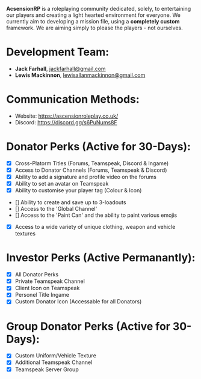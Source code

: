<b>AcsensionRP</b> is a roleplaying community dedicated, solely, to entertaining our players and creating a light hearted environment for everyone. We currently aim to developing a mission file, using a <b>completely custom</b> framework. We are aiming simply to please the players - not ourselves.

# Development Team:
  - <b>Jack Farhall</b>, jackfarhall@gmail.com
  - <b>Lewis Mackinnon</b>, lewisallanmackinnon@gmail.com

# Communication Methods:
  - Website: https://ascensionroleplay.co.uk/
  - Discord: https://discord.gg/s6PuNums8F

# Donator Perks (Active for 30-Days):
  - [x] Cross-Platorm Titles (Forums, Teamspeak, Discord & Ingame)
  - [x] Access to Donator Channels (Forums, Teamspeak & Discord)
  - [x] Ability to add a signature and profile video on the forums
  - [x] Ability to set an avatar on Teamspeak
  - [x] Ability to customise your player tag (Colour & Icon)
  - [] Ability to create and save up to 3-loadouts
  - [] Access to the 'Global Channel'
  - [] Access to the 'Paint Can' and the ability to paint various emojis
  - [x] Access to a wide variety of unique clothing, weapon and vehicle textures

# Investor Perks (Active Permanantly):
  - [x] All Donator Perks
  - [x] Private Teamspeak Channel
  - [x] Client Icon on Teamspeak
  - [x] Personel Title Ingame
  - [x] Custom Donator Icon (Accessable for all Donators)

# Group Donator Perks (Active for 30-Days):
  - [x] Custom Uniform/Vehicle Texture
  - [x] Additional Teamspeak Channel
  - [x] Teamspeak Server Group